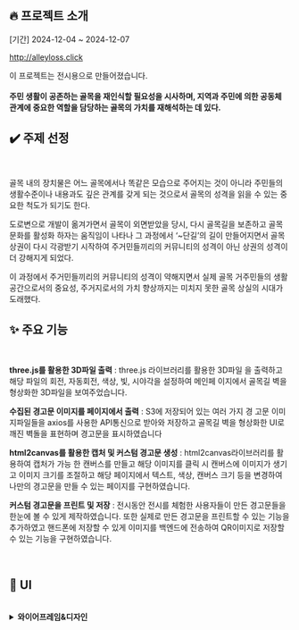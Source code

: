 ## :fire: 프로젝트 소개

<p align="center">

[기간] 2024-12-04 ~ 2024-12-07

http://alleyloss.click


이 프로젝트는 전시용으로 만들어졌습니다.
<br>
  <strong>
    <br>
주민 생활이 공존하는 골목을 재인식할 필요성을 시사하며,
지역과 주민에 의한 공동체 관계에 중요한 역할을 담당하는 골목의 가치를 재해석하는 데 있다.
  </strong>
</p>

## :heavy_check_mark: 주제 선정

<br>

골목 내의 장치물은
어느 골목에서나 똑같은 모습으로 주어지는 것이 아니라
주민들의 생활수준이나 내용과도 깊은 관계를 갖게 되는 것으로서
골목의 성격을 읽을 수 있는 중요한 척도가 되기도 한다.

도로변으로 개발이 옮겨가면서 골목이 외면받았을 당시,
다시 골목길을 보존하고 골목 문화를 활성화 하자는 움직임이 나타나
그 과정에서 ‘~단길’의 길이 만들어지면서 골목 상권이 다시 각광받기 시작하여
주거민들끼리의 커뮤니티의 성격이 아닌 상권의 성격이 더 강해지게 되었다.

이 과정에서 주거민들끼리의 커뮤니티의 성격이 약해지면서
실제 골목 거주민들의 생활공간으로서의 중요성, 주거지로서의 가치 향상까지는 미치지 못한
골목 상실의 시대가 도래했다.
<br>

## ✨ 주요 기능

<br>

**three.js를 활용한 3D파일 출력**
: three.js 라이브러리를 활용한 3D파일
을 출력하고 해당 파일의 회전, 자동회전, 색상, 빛, 시야각을 설정하여 메인페 이지에서 골목길 벽을 형상화한 3D파일을 보여주었습니다.

**수집된 경고문 이미지를 페이지에서 출력**
: S3에 저장되어 있는 여러 가지 경
고문 이미지파일들을 axios를 사용한 API통신으로 받아와 저장하고 골목길 벽을 형상화한 UI로 깨진 벽돌을 표현하며 경고문을 표시하였습니다

**html2canvas를 활용한 캡처 및 커스텀 경고문 생성**
: html2canvas라이브러리를 활용하여 캡처가 가능
한 캔버스를 만들고 해당 이미지를 클릭 시 캔버스에 이미지가 생기고 이미지
크기를 조절하고 해당 페이지에서 텍스트, 색상, 캔버스 크기 등을 변경하여
나만의 경고문을 만들 수 있는 페이지를 구현하였습니다.

**커스텀 경고문을 프린트 및 저장**
: 전시동안 전시를 체험한 사용자들이 만든 경고문들을 한눈에 볼 수 있게 제작하였습니다. 또한 실제로 만든 경고문을 프린트할 수 있는 기능을 추가하였고 핸드폰에 저장할 수
있게 이미지를 백엔드에 전송하여 QR이미지로 저장할 수 있는 기능을 구현하였습니다.

<br>

## :yellow_heart: UI

<br>

<details>
  <summary><b>와이어프레임&디자인</b></summary>
  <div markdown="1">
  <div align="center">
  </div>
  </div>
</details>

<br>
